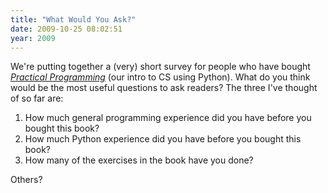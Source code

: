 ```yaml
---
title: "What Would You Ask?"
date: 2009-10-25 08:02:51
year: 2009
---
```

We're putting together a (very) short survey for people who have bought <a href="http://www.pragprog.com/titles/gwpy/practical-programming"><em>Practical Programming</em></a> (our intro to CS using Python). What do you think would be the most useful questions to ask readers?  The three I've thought of so far are:
<ol>
  <li>How much general programming experience did you have before you bought this book?</li>
  <li>How much Python experience did you have before you bought this book?</li>
  <li>How many of the exercises in the book have you done?</li>
</ol>
Others?
